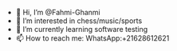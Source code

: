 - 👋 Hi, I’m @Fahmi-Ghanmi
- 👀 I’m interested in chess/music/sports
- 🌱 I’m currently learning software testing
- 📫 How to reach me: WhatsApp:+21628612621
  

<!---
Fahmi-Ghanmi/Fahmi-Ghanmi is a ✨ special ✨ repository because its `README.md` (this file) appears on your GitHub profile.
You can click the Preview link to take a look at your changes.
--->
